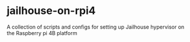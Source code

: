 # jailhouse-on-rpi4
A collection of scripts and configs for setting up Jailhouse hypervisor on the Raspberry pi 4B platform
